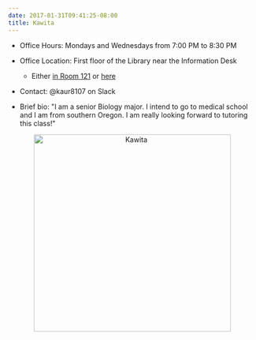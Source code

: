 ```yaml
---
date: 2017-01-31T09:41:25-08:00
title: Kawita
---
```


- Office Hours:  Mondays and Wednesdays from 7:00 PM to 8:30 PM
- Office Location:  First floor of the Library near the Information Desk
    - Either <a href="http://ismayc.github.io/soc301_s2017/img/lib1.jpg" target="_blank">in Room 121</a> or <a href="http://ismayc.github.io/soc301_s2017/img/lib2.jpg" target="_blank">here</a>
- Contact: @kaur8107 on Slack

- Brief bio:  "I am a senior Biology major. I intend to go to medical school and I am from southern Oregon. I am really looking forward to tutoring this class!"  

<p style="text-align:center;"><img src="http://ismayc.github.io/soc301_s2017/img/kawita.jpg" alt="Kawita" style="width:400px"></p>